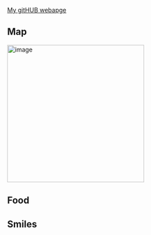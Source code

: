 
[My gitHUB webapge](https://github.com/Jebuhdah)


## Map

<img width="316" alt="image" src="[https://github.com/Jebuhdah/Hallo-worlde/issues/1#issue-2870673178](https://github.com/user-attachments/assets/b0b4cf6a-2f32-44a7-aeac-4d5bae95cdbe)" />

## Food


## Smiles



